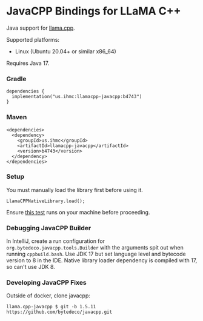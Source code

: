 # JavaCPP Bindings for LLaMA C++

Java support for [llama.cpp](https://github.com/ggml-org/llama.cpp).

Supported platforms:
- Linux (Ubuntu 20.04+ or similar x86_64)

Requires Java 17.
### Gradle
```
dependencies {
  implementation("us.ihmc:llamacpp-javacpp:b4743")
}
```
### Maven
```
<dependencies>
  <dependency>
    <groupId>us.ihmc</groupId>
    <artifactId>llamacpp-javacpp</artifactId>
    <version>b4743</version>
  </dependency>
</dependencies>
```
### Setup
You must manually load the library first before using it.
```
LlamaCPPNativeLibrary.load();
```
Ensure [this test](https://github.com/ihmcrobotics/llama.cpp-javacpp/blob/main/src/test/java/us/ihmc/llamacpp/test/TestNativeLibraryLoads.java) runs on your machine before proceeding.

### Debugging JavaCPP Builder

In IntelliJ, create a run configuration for `org.bytedeco.javacpp.tools.Builder` with the arguments
spit out when running `cppbuild.bash`. Use JDK 17 but set language level and bytecode version to 8 in the IDE.
Native library loader dependency is compiled with 17, so can't use JDK 8.

### Developing JavaCPP Fixes

Outside of docker, clone javacpp:
```
llama.cpp-javacpp $ git -b 1.5.11 https://github.com/bytedeco/javacpp.git
```
